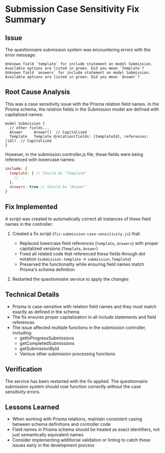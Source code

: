 # Submission Case Sensitivity Fix Summary

## Issue
The questionnaire submission system was encountering errors with the error message:
```
Unknown field `template` for include statement on model Submission. Available options are listed in green. Did you mean `Template`?
Unknown field `answers` for include statement on model Submission. Available options are listed in green. Did you mean `Answer`?
```

## Root Cause Analysis
This was a case sensitivity issue with the Prisma relation field names. In the Prisma schema, the relation fields in the Submission model are defined with capitalized names:

```prisma
model Submission {
  // other fields...
  Answer     Answer[]  // Capitalized
  Template   Template @relation(fields: [templateId], references: [id])  // Capitalized
}
```

However, in the submission.controller.js file, these fields were being referenced with lowercase names:

```javascript
include: {
  template: { // Should be "Template"
    // ...
  },
  answers: true // Should be "Answer"
}
```

## Fix Implemented
A script was created to automatically correct all instances of these field names in the controller:

1. Created a fix script (`fix-submission-case-sensitivity.js`) that:
   - Replaced lowercase field references (`template`, `answers`) with proper capitalized versions (`Template`, `Answer`)
   - Fixed all related code that referenced these fields through dot notation (`submission.template` → `submission.Template`)
   - Preserved the functionality while ensuring field names match Prisma's schema definition

2. Restarted the questionnaire service to apply the changes

## Technical Details
- Prisma is case-sensitive with relation field names and they must match exactly as defined in the schema
- The fix ensures proper capitalization in all include statements and field references
- The issue affected multiple functions in the submission controller, including:
  - getInProgressSubmissions
  - getCompletedSubmissions
  - getSubmissionById
  - Various other submission processing functions

## Verification
The service has been restarted with the fix applied. The questionnaire submission system should now function correctly without the case sensitivity errors.

## Lessons Learned
- When working with Prisma relations, maintain consistent casing between schema definitions and controller code
- Field names in Prisma schema should be treated as exact identifiers, not just semantically equivalent names
- Consider implementing additional validation or linting to catch these issues early in the development process

